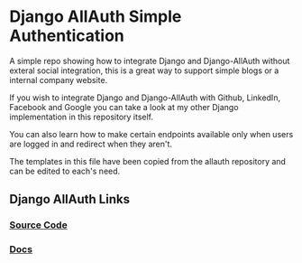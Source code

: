 # Django AllAuth Simple Authentication

A simple repo showing how to integrate Django and Django-AllAuth without exteral social integration, this is a great way to support simple blogs or a internal company website.

If you wish to integrate Django and Django-AllAuth with Github, LinkedIn, Facebook and Google you can take a look at my other Django implementation in this repository itself. 

You can also learn how to make certain endpoints available only when users are logged in and redirect when they aren't.

The templates in this file have been copied from the allauth repository and can be edited to each's need.

## Django AllAuth Links
### [Source Code](https://github.com/pennersr/django-allauth) 
### [Docs](https://django-allauth.readthedocs.io/en/latest/index.html)
